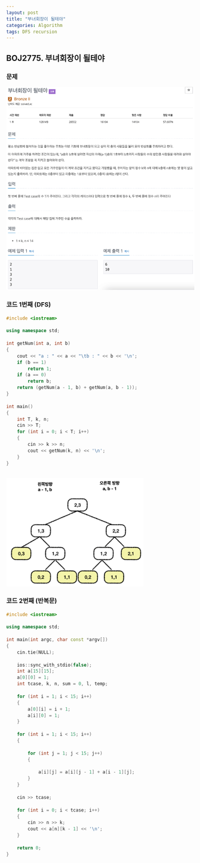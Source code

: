 ```yaml
---
layout: post
title: "부녀회장이 될테야"
categories: Algorithm
tags: DFS recursion
---
```


## BOJ2775. 부녀회장이 될테야

### 문제

<img src="/assets/images/2775.png" style="zoom:82%;"  />
<br/>

### 코드 1번째 (DFS)

```c++
#include <iostream>

using namespace std;

int getNum(int a, int b)
{
    cout << "a : " << a << "\tb : " << b << '\n';
    if (b == 1)
        return 1;
    if (a == 0)
        return b;
    return (getNum(a - 1, b) + getNum(a, b - 1));
}

int main()
{
    int T, k, n;
    cin >> T;
    for (int i = 0; i < T; i++)
    {
        cin >> k >> n;
        cout << getNum(k, n) << '\n';
    }
}
```

<br/>
<img src="/assets/images/2775_1.png" style="zoom:42%;"  />

<br/>

### 코드 2번째 (반복문)

```c++
#include <iostream>

using namespace std;

int main(int argc, char const *argv[])
{
    cin.tie(NULL);

    ios::sync_with_stdio(false);
    int a[15][15];
    a[0][0] = 1;
    int tcase, k, n, sum = 0, l, temp;

    for (int i = 1; i < 15; i++)
    {
        a[0][i] = i + 1;
        a[i][0] = 1;
    }

    for (int i = 1; i < 15; i++)
    {

        for (int j = 1; j < 15; j++)
        {

            a[i][j] = a[i][j - 1] + a[i - 1][j];
        }
    }

    cin >> tcase;

    for (int i = 0; i < tcase; i++)
    {
        cin >> n >> k;
        cout << a[n][k - 1] << '\n';
    }

    return 0;
}
```
